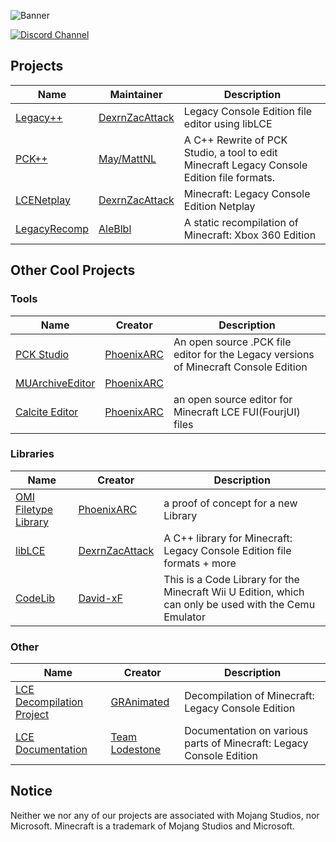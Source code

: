 ![Banner](/profile/banner.png)

[![Discord Channel][discord-badge]][discord]

[discord]: https://discord.gg/zRDY32WMfs
[discord-badge]: https://img.shields.io/discord/806988877687423027?color=%237289DA&logo=discord&logoColor=%23FFFFFF

<!-- TODO: originally planned to have github pfp next to maintainer name and repo logo next to repo but never figured out how to make the text look nice -->
<!-- I do think that the lack of images makes this look quite bare. -->
## Projects
| Name                                                    | Maintainer                                          | Description                                                                                |
|---------------------------------------------------------|-----------------------------------------------------|--------------------------------------------------------------------------------------------|
| [Legacy++](https://github.com/LCERD/LegacyPP)         | [DexrnZacAttack](https://github.com/DexrnZacAttack) | Legacy Console Edition file editor using libLCE                                            |
| [PCK++](https://github.com/LCERD/PCKPP)               | [May/MattNL](https://github.com/MattN-L)            | A C++ Rewrite of PCK Studio, a tool to edit Minecraft Legacy Console Edition file formats. |
| [LCENetplay](https://github.com/LCERD/LCENetplay)     | [DexrnZacAttack](https://github.com/DexrnZacAttack) | Minecraft: Legacy Console Edition Netplay                                                  |
| [LegacyRecomp](https://github.com/LCERD/LegacyRecomp) | [AleBlbl](https://github.com/AleBello7276)          | A static recompilation of Minecraft: Xbox 360 Edition                                      |

## Other Cool Projects

### Tools
| Name                                                             | Creator                                     | Description                                                                          |
|------------------------------------------------------------------|---------------------------------------------|--------------------------------------------------------------------------------------|
| [PCK Studio](https://github.com/PhoenixARC/-PCK-Studio)          | [PhoenixARC](https://github.com/PhoenixARC) | An open source .PCK file editor for the Legacy versions of Minecraft Console Edition |
| [MUArchiveEditor](https://github.com/PhoenixARC/MUArchiveEditor) | [PhoenixARC](https://github.com/PhoenixARC) |                                                                                      |
| [Calcite Editor](https://github.com/PhoenixARC/Calcite-Editor)   | [PhoenixARC](https://github.com/PhoenixARC) | an open source editor for Minecraft LCE FUI(FourjUI) files                           |

### Libraries
| Name                                                                         | Creator                                             | Description                                                                                           |
|------------------------------------------------------------------------------|-----------------------------------------------------|-------------------------------------------------------------------------------------------------------|
| [OMI Filetype Library](https://github.com/PhoenixARC/-OMI-Filetype-Library/) | [PhoenixARC](https://github.com/PhoenixARC)         | a proof of concept for a new Library                                                                  |
| [libLCE](https://github.com/DexrnZacAttack/LibLCE)                           | [DexrnZacAttack](https://github.com/DexrnZacAttack) | A C++ library for Minecraft: Legacy Console Edition file formats + more                               |
| [CodeLib](https://github.com/David-xF/CodeLib)                               | [David-xF](https://github.com/David-xF)             | This is a Code Library for the Minecraft Wii U Edition, which can only be used with the Cemu Emulator |

### Other
| Name                                                                    | Creator                                             | Description                                                         |
|-------------------------------------------------------------------------|-----------------------------------------------------|---------------------------------------------------------------------|
| [LCE Decompilation Project](https://github.com/GRAnimated/MinecraftLCE) | [GRAnimated](https://github.com/GRAnimated)         | Decompilation of Minecraft: Legacy Console Edition                  |
| [LCE Documentation](https://team-lodestone.github.io/Documentation/LCE) | [Team Lodestone](https://github.com/Team-Lodestone) | Documentation on various parts of Minecraft: Legacy Console Edition |

## Notice
Neither we nor any of our projects are associated with Mojang Studios, nor Microsoft. Minecraft is a trademark of Mojang Studios and Microsoft.
